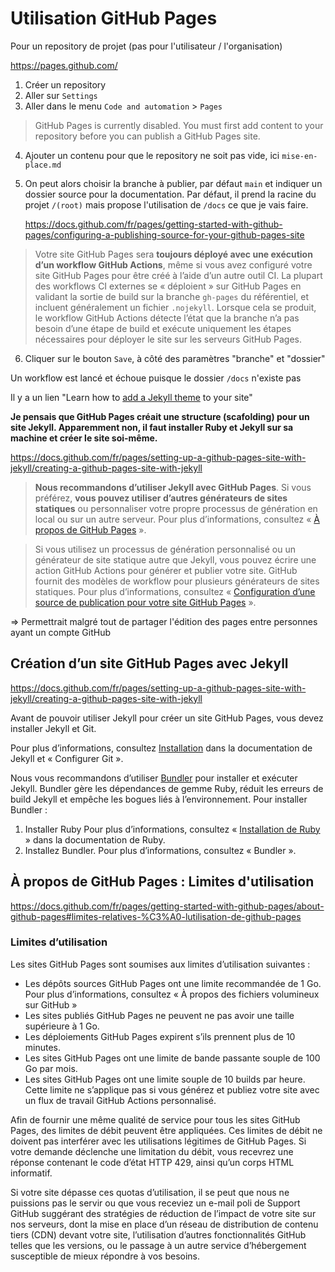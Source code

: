 # Utilisation GitHub Pages

Pour un repository de projet (pas pour l'utilisateur / l'organisation)

<https://pages.github.com/>

1. Créer un repository
2. Aller sur `Settings`
3. Aller dans le menu `Code and automation` > `Pages`

> GitHub Pages is currently disabled. You must first add content to your
> repository before you can publish a GitHub Pages site.

4. Ajouter un contenu pour que le repository ne soit pas vide, ici `mise-en-place.md`

5. On peut alors choisir la branche à publier, par défaut `main` et indiquer un
   dossier source pour la documentation. Par défaut, il prend la racine du
   projet `/(root)` mais propose l'utilisation de `/docs` ce que je vais faire.

   <https://docs.github.com/fr/pages/getting-started-with-github-pages/configuring-a-publishing-source-for-your-github-pages-site>

> Votre site GitHub Pages sera **toujours déployé avec une exécution d’un
> workflow GitHub Actions**, même si vous avez configuré votre site GitHub
> Pages pour être créé à l’aide d’un autre outil CI. La plupart des workflows
> CI externes se « déploient » sur GitHub Pages en validant la sortie de build
> sur la branche `gh-pages` du référentiel, et incluent généralement un fichier
> `.nojekyll`. Lorsque cela se produit, le workflow GitHub Actions détecte
> l’état que la branche n’a pas besoin d’une étape de build et exécute
> uniquement les étapes nécessaires pour déployer le site sur les serveurs
> GitHub Pages.

6. Cliquer sur le bouton `Save`, à côté des paramètres "branche" et "dossier"

Un workflow est lancé et échoue puisque le dossier `/docs` n'existe pas

Il y a un lien "Learn how to [add a Jekyll theme](https://docs.github.com/fr/pages/setting-up-a-github-pages-site-with-jekyll/adding-a-theme-to-your-github-pages-site-using-jekyll) to your site"

**Je pensais que GitHub Pages créait une structure (scafolding) pour un site
Jekyll. Apparemment non, il faut installer Ruby et Jekyll sur sa machine et
créer le site soi-même.**

<https://docs.github.com/fr/pages/setting-up-a-github-pages-site-with-jekyll/creating-a-github-pages-site-with-jekyll>

> **Nous recommandons d’utiliser Jekyll avec GitHub Pages**. Si vous préférez,
> **vous pouvez utiliser d’autres générateurs de sites statiques** ou
> personnaliser votre propre processus de génération en local ou sur un autre
> serveur. Pour plus d’informations, consultez « [À propos de GitHub Pages](https://docs.github.com/fr/pages/getting-started-with-github-pages/about-github-pages#static-site-generators) ».

> Si vous utilisez un processus de génération personnalisé ou un générateur de
> site statique autre que Jekyll, vous pouvez écrire une action GitHub Actions
> pour générer et publier votre site. GitHub fournit des modèles de workflow
> pour plusieurs générateurs de sites statiques. Pour plus d’informations, 
> consultez « [Configuration d’une source de publication pour votre site GitHub Pages](https://docs.github.com/fr/pages/getting-started-with-github-pages/configuring-a-publishing-source-for-your-github-pages-site) ».

=> Permettrait malgré tout de partager l'édition des pages entre personnes ayant un compte GitHub

## Création d’un site GitHub Pages avec Jekyll

<https://docs.github.com/fr/pages/setting-up-a-github-pages-site-with-jekyll/creating-a-github-pages-site-with-jekyll>

Avant de pouvoir utiliser Jekyll pour créer un site GitHub Pages, vous devez installer Jekyll et Git.

Pour plus d’informations, consultez [Installation](https://jekyllrb.com/docs/installation/) dans la documentation de Jekyll et « Configurer Git ».

Nous vous recommandons d’utiliser [Bundler](https://bundler.io/) pour installer et exécuter Jekyll. Bundler gère les dépendances de gemme Ruby, réduit les erreurs de build Jekyll et empêche les bogues liés à l’environnement. Pour installer Bundler :

1. Installer Ruby Pour plus d’informations, consultez « [Installation de Ruby](https://www.ruby-lang.org/en/documentation/installation/) » dans la documentation de Ruby.
2. Installez Bundler. Pour plus d’informations, consultez « Bundler ».

## À propos de GitHub Pages : Limites d'utilisation

<https://docs.github.com/fr/pages/getting-started-with-github-pages/about-github-pages#limites-relatives-%C3%A0-lutilisation-de-github-pages>

### Limites d’utilisation

Les sites GitHub Pages sont soumises aux limites d’utilisation suivantes :

- Les dépôts sources GitHub Pages ont une limite recommandée de 1 Go. Pour plus d’informations, consultez « À propos des fichiers volumineux sur GitHub »
- Les sites publiés GitHub Pages ne peuvent ne pas avoir une taille supérieure à 1 Go.
- Les déploiements GitHub Pages expirent s’ils prennent plus de 10 minutes.
- Les sites GitHub Pages ont une limite de bande passante souple de 100 Go par mois.
- Les sites GitHub Pages ont une limite souple de 10 builds par heure. Cette limite ne s’applique pas si vous générez et publiez votre site avec un flux de travail GitHub Actions personnalisé.

Afin de fournir une même qualité de service pour tous les sites GitHub Pages,
des limites de débit peuvent être appliquées. Ces limites de débit ne doivent
pas interférer avec les utilisations légitimes de GitHub Pages. Si votre
demande déclenche une limitation du débit, vous recevrez une réponse contenant
le code d’état HTTP 429, ainsi qu’un corps HTML informatif.

Si votre site dépasse ces quotas d’utilisation, il se peut que nous ne
puissions pas le servir ou que vous receviez un e-mail poli de Support GitHub
suggérant des stratégies de réduction de l’impact de votre site sur nos
serveurs, dont la mise en place d’un réseau de distribution de contenu tiers
(CDN) devant votre site, l’utilisation d’autres fonctionnalités GitHub telles
que les versions, ou le passage à un autre service d’hébergement susceptible de
mieux répondre à vos besoins.


